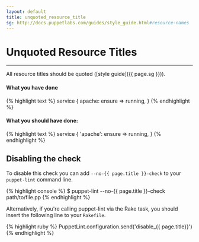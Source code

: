 ```yaml
---
layout: default
title: unquoted_resource_title
sg: http://docs.puppetlabs.com/guides/style_guide.html#resource-names
---
```


# Unquoted Resource Titles

---

All resource titles should be quoted ([style guide]({{ page.sg }})).

#### What you have done
{% highlight text %}
service { apache:
  ensure => running,
}
{% endhighlight %}

#### What you should have done:
{% highlight text %}
service { 'apache':
  ensure => running,
}
{% endhighlight %}

## Disabling the check

To disable this check you can add `--no-{{ page.title }}-check` to your
`puppet-lint` command line.

{% highlight console %}
$ puppet-lint --no-{{ page.title }}-check path/to/file.pp
{% endhighlight %}

Alternatively, if you're calling puppet-lint via the Rake task, you should
insert the following line to your `Rakefile`.

{% highlight ruby %}
PuppetLint.configuration.send('disable_{{ page.title}}')
{% endhighlight %}
